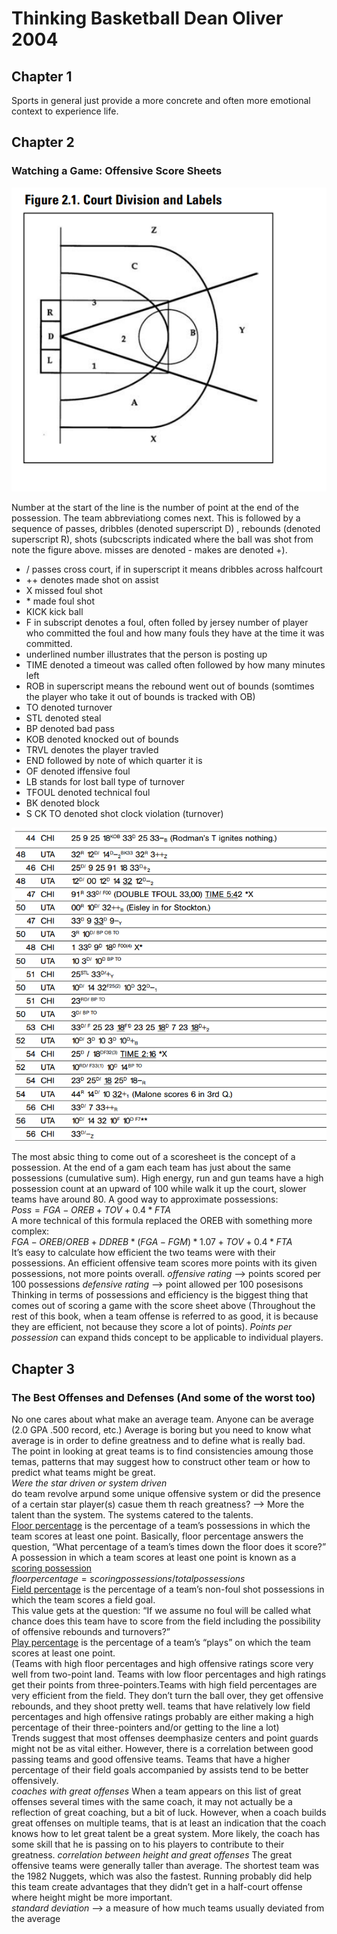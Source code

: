 # Thinking Basketball Dean Oliver 2004

## Chapter 1 
Sports in general just provide a more concrete and often more emotional context to experience life.


## Chapter 2
### Watching a Game: Offensive Score Sheets

![Court Division and Labels](https://github.com/IceeCodee/TextbookNotes/blob/main/Thinking_Basketball_Dean_Oliver/thinkingbasketballcourt.png)

Number at the start of the line is the number of point at the end of the possession. The team abbreviationg comes next. This is followed by a sequence of passes, dribbles (denoted superscript D) , rebounds (denoted superscript R), shots (subcscripts indicated where the ball was shot from note the figure above. misses are denoted - makes are denoted +).
* / passes cross court, if in superscript it means dribbles across halfcourt
* ++ denotes made shot on assist
* X missed foul shot
* \* made foul shot
* KICK kick ball
* F in subscript denotes a foul, often folled by jersey number of player who committed the foul and how many fouls they have at the time it was committed.
* underlined number illustrates that the person is posting up
* TIME denoted a timeout was called often followed by how many minutes left
* ROB in superscript means the rebound went out of bounds (somtimes the player who take it out of bounds is tracked with OB)
* TO denoted turnover
* STL denoted steal
* BP denoted bad pass
* KOB denoted knocked out of bounds
* TRVL denotes the player travled
* END followed by note of which quarter it is
* OF denoted iffensive foul
* LB stands for lost ball type of turnover
* TFOUL denoted technical foul
* BK denoted block
* S CK TO denoted shot clock violation (turnover)

![Here is an example of game scoring in the book](examplecharting.png)

The most absic thing to come out of a scoresheet is the concept of a possession. At the end of a gam each team has just about the same possessions (cumulative sum). High energy, run and gun teams have a high possession count at an upward of 100 while walk it up the court, slower teams have around 80.  A good way to approximate possessions: <br/>
$Poss = FGA - OREB + TOV + 0.4 * FTA$ <br/>
A more technical of this formula replaced the OREB with something more complex: <br/>
$FGA - OREB/OREB + DDREB  * (FGA-FGM) * 1.07+ TOV + 0.4 * FTA$ <br/>
It’s easy to calculate how efficient the two teams were with their possessions. An efficient offensive team scores more points with its given possessions, not more points overall.
_offensive rating_ --> points scored per 100 possessions
_defensive rating_ --> point allowed per 100 posesisons 
Thinking in terms of possessions and efficiency is the biggest thing that comes out of scoring a game with the score sheet above (Throughout the rest of this book, when a team offense is referred to as good, it is because they are efficient, not because they score a lot of points).
_Points per possession_ can expand thids concept to be applicable to individual players.

## Chapter 3
### The Best Offenses and Defenses (And some of the worst too)

No one cares about what make an average team. Anyone can be average (2.0 GPA .500 record, etc.)
Average is boring but you need to know what average is in order to define greatness and to define what is really bad. <br/>
The point in looking at great teams is to find consistencies amoung those temas, patterns that may suggest how to construct other team or how to predict what teams might be great. 
<br/>
*Were the star driven or system driven*
<br>
do team revolve arpund some unique offensive system or did the presence of a certain star player(s) casue them th reach greatness? --> More the talent than the system. The systems catered to the talents. <br/>
<ins>Floor percentage</ins> is the percentage of a team’s possessions in which the team
scores at least one point. Basically, floor percentage answers the question, “What
percentage of a team’s times down the floor does it score?” A possession in which
a team scores at least one point is known as a <ins>scoring possession</ins> <br/>
$floor   percentage  = { scoring   possessions / total   possessions}$ <br>
<ins>Field percentage</ins> is the percentage of a team’s non-foul shot possessions in which the team scores a field goal. <br> This value gets at the question: “If we assume no foul will be called what chance does this team have to score from the field including the possibility of offensive rebounds and turnovers?” <br>
<ins>Play percentage</ins> is the percentage of a team’s “plays” on which the team scores at least one point. <br> (Teams with high floor percentages and high offensive ratings score very well from two-point land. Teams with low floor percentages and high ratings get their points from three-pointers.Teams with high field percentages are very efficient from the field. They don’t turn the ball over, they get offensive rebounds, and they shoot pretty well. teams that have relatively low field percentages and high offensive ratings probably are either making a high percentage of their three-pointers and/or getting to the line a lot)<br/>
Trends suggest that most offenses deemphasize centers and point guards might not be as vital either. However, there is a correlation between good passing teams and good offensive teams. Teams that have a higher percentage of their field goals accompanied by assists tend to be better offensively.
<br>
_coaches with great offenses_
When a team appears on this list of great offenses several times with the
same coach, it may not actually be a reflection of great coaching, but a bit of luck. However, when a coach builds great offenses on multiple teams, that is at least an indication that the coach knows how to let great talent be a great system. More likely, the coach
has some skill that he is passing on to his players to contribute to their greatness.
_correlation between height and great offenses_
The great offensive teams were generally taller than average. The shortest team
was the 1982 Nuggets, which was also the fastest. Running probably did help this team create advantages that they didn’t get in a half-court offense where height might be more important.
<br>
_standard deviation_ --> a measure of how much teams usually deviated from the average


